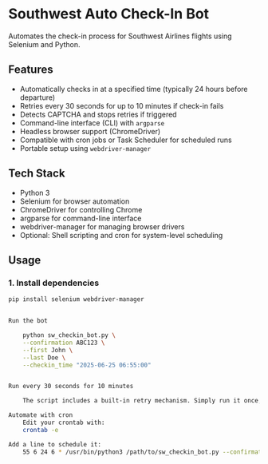 # Southwest Auto Check-In Bot

Automates the check-in process for Southwest Airlines flights using Selenium and Python.

## Features

- Automatically checks in at a specified time (typically 24 hours before departure)
- Retries every 30 seconds for up to 10 minutes if check-in fails
- Detects CAPTCHA and stops retries if triggered
- Command-line interface (CLI) with `argparse`
- Headless browser support (ChromeDriver)
- Compatible with cron jobs or Task Scheduler for scheduled runs
- Portable setup using `webdriver-manager`

## Tech Stack

- Python 3
- Selenium for browser automation
- ChromeDriver for controlling Chrome
- argparse for command-line interface
- webdriver-manager for managing browser drivers
- Optional: Shell scripting and cron for system-level scheduling

## Usage

### 1. Install dependencies

```bash
pip install selenium webdriver-manager


Run the bot

    python sw_checkin_bot.py \
    --confirmation ABC123 \
    --first John \
    --last Doe \
    --checkin_time "2025-06-25 06:55:00"


Run every 30 seconds for 10 minutes

    The script includes a built-in retry mechanism. Simply run it once, and it will retry check-in every 30 seconds for up to 10 minutes. Times are variable and can be changed

Automate with cron
    Edit your crontab with:
    crontab -e

Add a line to schedule it:
    55 6 24 6 * /usr/bin/python3 /path/to/sw_checkin_bot.py --confirmation ABC123 --first John --last Doe --checkin_time "2025-06-25 06:55:00"
